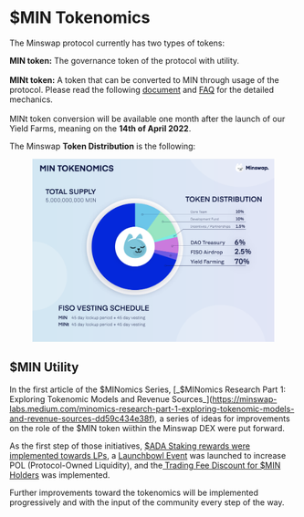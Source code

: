 # $MIN Tokenomics

The Minswap protocol currently has two types of tokens:

**MIN token:** The governance token of the protocol with utility.\
\
**MINt token:** A token that can be converted to MIN through usage of the protocol. Please read the following [document](https://minswap-labs.medium.com/how-to-convert-your-mint-tokens-c7331c8eaa01) and [FAQ](../../faq/mint-token.md) for the detailed mechanics.\
\
MINt token conversion will be available one month after the launch of our Yield Farms, meaning on the **14th of April 2022**.

The Minswap **Token Distribution** is the following:

<figure><img src="../../.gitbook/assets/tokenomics (1).png" alt=""><figcaption></figcaption></figure>

## $MIN Utility

In the first article of the $MINomics Series, [_$MINomics Research Part 1: Exploring Tokenomic Models and Revenue Sources_](https://minswap-labs.medium.com/minomics-research-part-1-exploring-tokenomic-models-and-revenue-sources-dd59c434e38f)_,_ a series of ideas for improvements on the role of the $MIN token wiithin the Minswap DEX were put forward.&#x20;

As the first step of those initiatives, [$ADA Staking rewards were implemented towards LPs](https://twitter.com/MinswapDEX/status/1541803084879462400?s=20\&t=C2YA8vWM66zeKhnQW4mgxA), a [Launchbowl Event](https://minswap-labs.medium.com/introducing-the-minswap-launch-bowl-a5db8266345c) was launched to increase POL (Protocol-Owned Liquidity), and the[ Trading Fee Discount for $MIN Holders](trading-fee-discount.md) was implemented.

Further improvements toward the tokenomics will be implemented progressively and with the input of the community every step of the way.&#x20;
